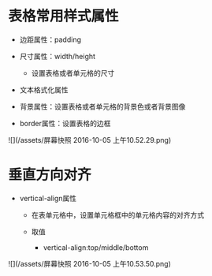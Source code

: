 # 表格常用样式属性

 - 边距属性：padding
 - 尺寸属性：width/height
    - 设置表格或者单元格的尺寸

 - 文本格式化属性

 - 背景属性：设置表格或者单元格的背景色或者背景图像

 - border属性：设置表格的边框

 ![](/assets/屏幕快照 2016-10-05 上午10.52.29.png)

# 垂直方向对齐

 - vertical-align属性

   - 在表单元格中，设置单元格框中的单元格内容的对齐方式

   - 取值
  
     - vertical-align:top/middle/bottom

 ![](/assets/屏幕快照 2016-10-05 上午10.53.50.png)

